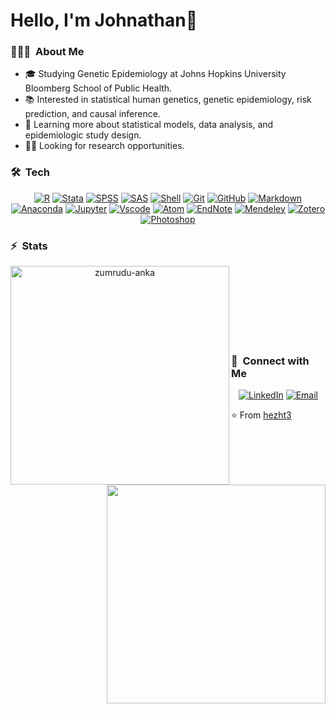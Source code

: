 # Hello, I'm Johnathan👋

<h3> 👨🏻‍💻 &nbsp;About Me </h3>

- 🎓 Studying Genetic Epidemiology at Johns Hopkins University Bloomberg School of Public Health.
- 📚 Interested in statistical human genetics, genetic epidemiology, risk prediction, and causal inference.
- 🌱 Learning more about statistical models, data analysis, and epidemiologic study design.
- 🙋‍♂️ Looking for research opportunities.



<h3> 🛠 &nbsp;Tech</h3>

<p align="center">
<a href="R"><img alt="R" src="https://img.shields.io/badge/-R-333333?style=flat&logo=R&logoColor=276DC3"></a>
<a href="Stata"><img alt="Stata" src="https://img.shields.io/badge/-Stata-333333?style=flat"></a>
<a href="SPSS"><img alt="SPSS" src="https://img.shields.io/badge/-SPSS-333333?style=flat"></a>
<a href="SAS"><img alt="SAS" src="https://img.shields.io/badge/-SAS-333333?style=flat"></a>
<a href="Shell"><img alt="Shell" src="https://img.shields.io/badge/-Shell-333333?style=flat&logo=Windows Terminal&logoColor=276DC3"></a>
<a href="Git"><img alt="Git" src="https://img.shields.io/badge/-Git-333333?style=flat&logo=git"></a>
<a href="GitHub"><img alt="GitHub" src="https://img.shields.io/badge/-GitHub-333333?style=flat&logo=github"></a>
<a href="Markdown"><img alt="Markdown" src="https://img.shields.io/badge/-Markdown-333333?style=flat&logo=markdown"></a>
<a href="Anaconda"><img alt="Anaconda" src="https://img.shields.io/badge/-Anaconda-333333?style=flat&logo=anaconda"></a>
<a href="Jupyter"><img alt="Jupyter" src="https://img.shields.io/badge/-Jupyter-333333?style=flat&logo=jupyter"></a>
<a href="VSCode"><img alt="Vscode" src="https://img.shields.io/badge/-Vscode-333333?style=flat&logo=Visual Studio Code"></a>
<a href="Atom"><img alt="Atom" src="https://img.shields.io/badge/-Atom-333333?style=flat&logo=Atom"></a>
<a href="EndNote"><img alt="EndNote" src="https://img.shields.io/badge/-EndNote-333333?style=flat"></a>
<a href="Mendeley"><img alt="Mendeley" src="https://img.shields.io/badge/-Mendeley-333333?style=flat&logo=Mendeley"></a>
<a href="Zotero"><img alt="Zotero" src="https://img.shields.io/badge/-Zotero-333333?style=flat&logo=Zotero"></a>
<a href="Photoshop"><img alt="Photoshop" src="https://img.shields.io/badge/-Photoshop-333333?style=flat&logo=adobe-photoshop"></a>




<h3> ⚡ &nbsp;Stats</h3>

<p align=center>
  <div align=center>
    <a href="https://github.com/hezht3/github-readme-streak-stats" title="Go to Source">
      <img align="left" width=350 src="https://github-readme-streak-stats.herokuapp.com/?user=hezht3&theme=react&border=61dafb&hide_border=true" alt="zumrudu-anka" />
    </a>
    <a href="https://github.com/anuraghazra/github-readme-stats" title="Go to Source">
      <img align="right" width=350 src="https://github-readme-stats.vercel.app/api?username=hezht3&show_icons=true&count_private=true&theme=react&border_color=61dafb&hide_border=true&include_all_commits=true" />
    </a>
  </div>
  <br><br><br><br><br><br><br>

</p>









<h3> 👯 &nbsp;Connect with Me </h3>

<p align="center">
<a href="https://www.linkedin.com/in/zhengting-johnathan-he-98206a1a0/"><img alt="LinkedIn" src="https://img.shields.io/badge/LinkedIn-Zhengting%20Johnathan%20He-blue?style=flat-square&logo=linkedin"></a>
<a href="zhe33@jhu.edu"><img alt="Email" src="https://img.shields.io/badge/Email-zhe33@jhu.edu-blue?style=flat-square&logo=gmail"></a>
</p>








⭐️ From [hezht3](https://github.com/hezht3)
